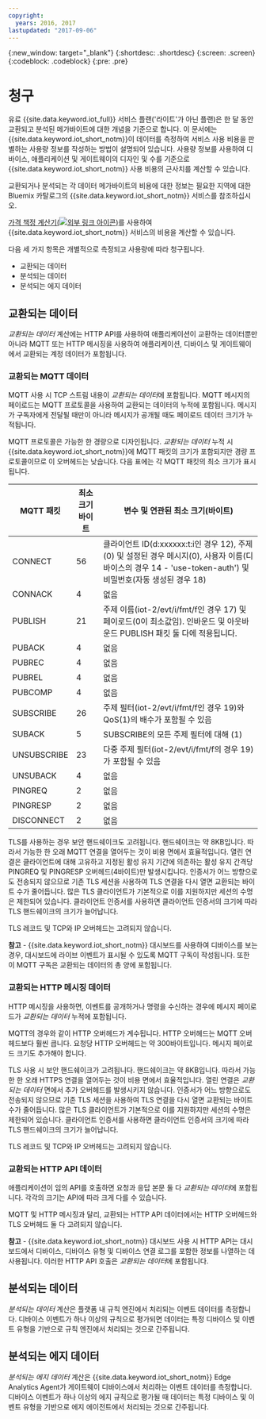 ```yaml
---
copyright:
  years: 2016, 2017
lastupdated: "2017-09-06"
---
```

{:new_window: target="_blank"}
{:shortdesc: .shortdesc}
{:screen: .screen}
{:codeblock: .codeblock}
{:pre: .pre}

# 청구

유료 {{site.data.keyword.iot_full}} 서비스 플랜('라이트'가 아닌 플랜)은 한 달 동안 교환되고 분석된 메가바이트에 대한 개념을 기준으로 합니다. 이 문서에는 {{site.data.keyword.iot_short_notm}}이 데이터를 측정하여 서비스 사용 비용을 판별하는 사용량 정보를 작성하는 방법이 설명되어 있습니다. 사용량 정보를 사용하여 디바이스, 애플리케이션 및 게이트웨이의 디자인 및 수를 기준으로 {{site.data.keyword.iot_short_notm}} 사용 비용의 근사치를 계산할 수 있습니다.

교환되거나 분석되는 각 데이터 메가바이트의 비용에 대한 정보는 필요한 지역에 대한 Bluemix 카탈로그의 {{site.data.keyword.iot_short_notm}} 서비스를 참조하십시오.

[가격 책정 계산기(![외부 링크 아이콘](../../../icons/launch-glyph.svg "외부 링크 아이콘"))](http://iot-cost-calculator.ng.bluemix.net/)를 사용하여 {{site.data.keyword.iot_short_notm}} 서비스의 비용을 계산할 수 있습니다.

다음 세 가지 항목은 개별적으로 측정되고 사용량에 따라 청구됩니다. 
- 교환되는 데이터
- 분석되는 데이터
- 분석되는 에지 데이터

## 교환되는 데이터
*교환되는 데이터* 계산에는 HTTP API를 사용하여 애플리케이션이 교환하는 데이터뿐만 아니라 MQTT 또는 HTTP 메시징을 사용하여 애플리케이션, 디바이스 및 게이트웨이에서 교환되는 계정 데이터가 포함됩니다.

### 교환되는 MQTT 데이터
MQTT 사용 시 TCP 스트림 내용이 *교환되는 데이터*에 포함됩니다. MQTT 메시지의 페이로드는 MQTT 프로토콜을 사용하여 교환되는 데이터의 누적에 포함됩니다. 메시지가 구독자에게 전달될 때만이 아니라 메시지가 공개될 때도 페이로드 데이터 크기가 누적됩니다.

MQTT 프로토콜은 가능한 한 경량으로 디자인됩니다. *교환되는 데이터* 누적 시 {{site.data.keyword.iot_short_notm}}에 MQTT 패킷의 크기가 포함되지만 경량 프로토콜이므로 이 오버헤드는 낮습니다. 다음 표에는 각 MQTT 패킷의 최소 크기가 표시됩니다.

|MQTT 패킷                      |최소 크기 바이트    |변수 및 연관된 최소 크기(바이트)                 |
|-------------------------------|--------------------|-------------------------------------------------|
|CONNECT                        |56                  |클라이언트 ID(d:xxxxxx:t:i인 경우 12), 주제(0) 및 설정된 경우 메시지(0), 사용자 이름(디바이스의 경우 14 - 'use-token-auth') 및 비밀번호(자동 생성된 경우 18)|
|CONNACK                        |4                   |없음|
|PUBLISH                        |21                  |주제 이름(iot-2/evt/i/fmt/f인 경우 17) 및 페이로드(0이 최소값임). 인바운드 및 아웃바운드 PUBLISH 패킷 둘 다에 적용됩니다.|
|PUBACK                         |4                   |없음|
|PUBREC                         |4                   |없음|
|PUBREL                         |4                   |없음|
|PUBCOMP                        |4                   |없음|
|SUBSCRIBE                      |26                  |주제 필터(iot-2/evt/i/fmt/f인 경우 19)와 QoS(1)의 배수가 포함될 수 있음 |
|SUBACK                         |5                   |SUBSCRIBE의 모든 주제 필터에 대해 (1)|
|UNSUBSCRIBE                    |23                  |다중 주제 필터(iot-2/evt/i/fmt/f의 경우 19)가 포함될 수 있음|
|UNSUBACK                       |4                   |없음|
|PINGREQ                        |2                   |없음|
|PINGRESP                       |2                   |없음|
|DISCONNECT                     |2                   |없음|

TLS를 사용하는 경우 보안 핸드쉐이크도 고려됩니다. 핸드쉐이크는 약 8KB입니다. 따라서 가능한 한 오래 MQTT 연결을 열어두는 것이 비용 면에서 효율적입니다. 열린 연결은 클라이언트에 대해 고유하고 지정된 활성 유지 기간에 의존하는 활성 유지 간격당 PINGREQ 및 PINGRESP 오버헤드(4바이트)만 발생시킵니다. 인증서가 어느 방향으로도 전송되지 않으므로 기존 TLS 세션을 사용하여 TLS 연결을 다시 열면 교환되는 바이트 수가 줄어듭니다. 많은 TLS 클라이언트가 기본적으로 이를 지원하지만 세션의 수명은 제한되어 있습니다. 클라이언트 인증서를 사용하면 클라이언트 인증서의 크기에 따라 TLS 핸드쉐이크의 크기가 늘어납니다. 

TLS 레코드 및 TCP와 IP 오버헤드는 고려되지 않습니다.

**참고** - {{site.data.keyword.iot_short_notm}} 대시보드를 사용하여 디바이스를 보는 경우, 대시보드에 라이브 이벤트가 표시될 수 있도록 MQTT 구독이 작성됩니다. 또한 이 MQTT 구독은 교환되는 데이터의 총 양에 포함됩니다.

### 교환되는 HTTP 메시징 데이터
HTTP 메시징을 사용하면, 이벤트를 공개하거나 명령을 수신하는 경우에 메시지 페이로드가 *교환되는 데이터* 누적에 포함됩니다.

MQTT의 경우와 같이 HTTP 오버헤드가 계수됩니다. HTTP 오버헤드는 MQTT 오버헤드보다 훨씬 큽니다. 요청당 HTTP 오버헤드는 약 300바이트입니다. 메시지 페이로드 크기도 추가해야 합니다.

TLS 사용 시 보안 핸드쉐이크가 고려됩니다. 핸드쉐이크는 약 8KB입니다. 따라서 가능한 한 오래 HTTPS 연결을 열어두는 것이 비용 면에서 효율적입니다. 열린 연결은 *교환되는 데이터* 면에서 추가 오버헤드를 발생시키지 않습니다. 인증서가 어느 방향으로도 전송되지 않으므로 기존 TLS 세션을 사용하여 TLS 연결을 다시 열면 교환되는 바이트 수가 줄어듭니다. 많은 TLS 클라이언트가 기본적으로 이를 지원하지만 세션의 수명은 제한되어 있습니다. 클라이언트 인증서를 사용하면 클라이언트 인증서의 크기에 따라 TLS 핸드쉐이크의 크기가 늘어납니다.

TLS 레코드 및 TCP와 IP 오버헤드는 고려되지 않습니다.

### 교환되는 HTTP API 데이터
애플리케이션이 임의 API를 호출하면 요청과 응답 본문 둘 다 *교환되는 데이터*에 포함됩니다. 각각의 크기는 API에 따라 크게 다를 수 있습니다.

MQTT 및 HTTP 메시징과 달리, 교환되는 HTTP API 데이터에서는 HTTP 오버헤드와 TLS 오버헤드 둘 다 고려되지 않습니다.

**참고** - {{site.data.keyword.iot_short_notm}} 대시보드 사용 시 HTTP API는 대시보드에서 디바이스, 디바이스 유형 및 디바이스 연결 로그를 포함한 정보를 나열하는 데 사용됩니다. 이러한 HTTP API 호출은 *교환되는 데이터*에 포함됩니다.

## 분석되는 데이터
*분석되는 데이터* 계산은 플랫폼 내 규칙 엔진에서 처리되는 이벤트 데이터를 측정합니다. 디바이스 이벤트가 하나 이상의 규칙으로 평가되면 데이터는 특정 디바이스 및 이벤트 유형을 기반으로 규칙 엔진에서 처리되는 것으로 간주됩니다. 

## 분석되는 에지 데이터
*분석되는 에지 데이터* 계산은 {{site.data.keyword.iot_short_notm}} Edge Analytics Agent가 게이트웨이 디바이스에서 처리하는 이벤트 데이터를 측정합니다. 디바이스 이벤트가 하나 이상의 에지 규칙으로 평가될 때 데이터는 특정 디바이스 및 이벤트 유형을 기반으로 에지 에이전트에서 처리되는 것으로 간주됩니다. 
